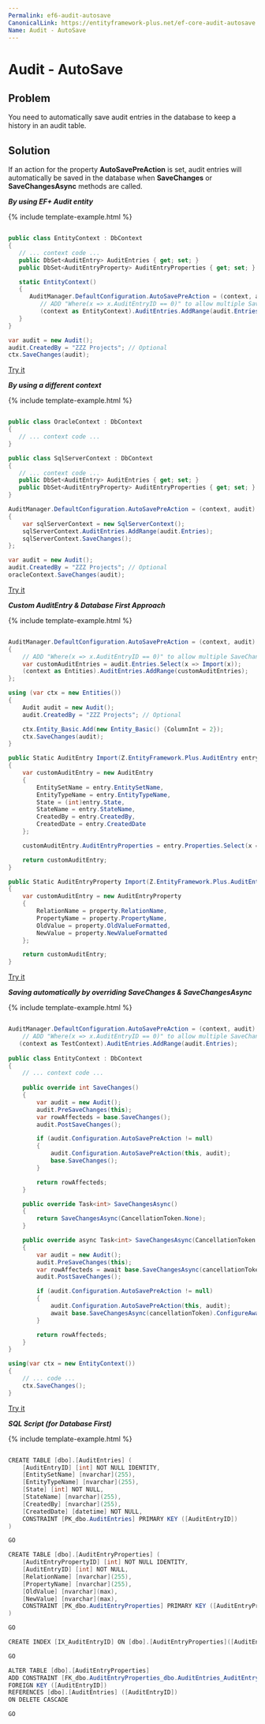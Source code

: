 ```yaml
---
Permalink: ef6-audit-autosave
CanonicalLink: https://entityframework-plus.net/ef-core-audit-autosave
Name: Audit - AutoSave
---
```


# Audit - AutoSave

## Problem

You need to automatically save audit entries in the database to keep a history in an audit table.

## Solution

If an action for the property **AutoSavePreAction** is set, audit entries will automatically be saved in the database when **SaveChanges** or **SaveChangesAsync** methods are called.

***By using EF+ Audit entity***

{% include template-example.html %} 
```csharp

public class EntityContext : DbContext
{
   // ... context code ...
   public DbSet<AuditEntry> AuditEntries { get; set; }
   public DbSet<AuditEntryProperty> AuditEntryProperties { get; set; }

   static EntityContext()
   {
      AuditManager.DefaultConfiguration.AutoSavePreAction = (context, audit) =>
         // ADD "Where(x => x.AuditEntryID == 0)" to allow multiple SaveChanges with same Audit
         (context as EntityContext).AuditEntries.AddRange(audit.Entries);
   }
}

var audit = new Audit();
audit.CreatedBy = "ZZZ Projects"; // Optional
ctx.SaveChanges(audit);

```
[Try it](https://dotnetfiddle.net/BfkqWm)

***By using a different context***

{% include template-example.html %} 
```csharp

public class OracleContext : DbContext
{
   // ... context code ...
}

public class SqlServerContext : DbContext
{
   // ... context code ...
   public DbSet<AuditEntry> AuditEntries { get; set; }
   public DbSet<AuditEntryProperty> AuditEntryProperties { get; set; }
}

AuditManager.DefaultConfiguration.AutoSavePreAction = (context, audit) =>
{
	var sqlServerContext = new SqlServerContext();
	sqlServerContext.AuditEntries.AddRange(audit.Entries);
	sqlServerContext.SaveChanges();
};

var audit = new Audit();
audit.CreatedBy = "ZZZ Projects"; // Optional
oracleContext.SaveChanges(audit);

```
[Try it](https://dotnetfiddle.net/wTwh77)

***Custom AuditEntry & Database First Approach***

{% include template-example.html %} 
```csharp

AuditManager.DefaultConfiguration.AutoSavePreAction = (context, audit) =>
{
    // ADD "Where(x => x.AuditEntryID == 0)" to allow multiple SaveChanges with same Audit
	var customAuditEntries = audit.Entries.Select(x => Import(x));
	(context as Entities).AuditEntries.AddRange(customAuditEntries);
};

using (var ctx = new Entities())
{
    Audit audit = new Audit();
    audit.CreatedBy = "ZZZ Projects"; // Optional

    ctx.Entity_Basic.Add(new Entity_Basic() {ColumnInt = 2});
    ctx.SaveChanges(audit);
}

public Static AuditEntry Import(Z.EntityFramework.Plus.AuditEntry entry)
{
    var customAuditEntry = new AuditEntry
    {
        EntitySetName = entry.EntitySetName,
        EntityTypeName = entry.EntityTypeName,
        State = (int)entry.State,
        StateName = entry.StateName,
        CreatedBy = entry.CreatedBy,
        CreatedDate = entry.CreatedDate
    };

    customAuditEntry.AuditEntryProperties = entry.Properties.Select(x => Import(x)).ToList();

    return customAuditEntry;
}

public Static AuditEntryProperty Import(Z.EntityFramework.Plus.AuditEntryProperty property)
{
    var customAuditEntry = new AuditEntryProperty
    {
        RelationName = property.RelationName,
        PropertyName = property.PropertyName,
        OldValue = property.OldValueFormatted,
        NewValue = property.NewValueFormatted
    };

    return customAuditEntry;
}

```
[Try it](https://dotnetfiddle.net/9XjCSM)

***Saving automatically by overriding SaveChanges & SaveChangesAsync***

{% include template-example.html %} 
```csharp

AuditManager.DefaultConfiguration.AutoSavePreAction = (context, audit) =>
    // ADD "Where(x => x.AuditEntryID == 0)" to allow multiple SaveChanges with same Audit
   (context as TestContext).AuditEntries.AddRange(audit.Entries);
	
public class EntityContext : DbContext
{
	// ... context code ...
	
	public override int SaveChanges()
	{
		var audit = new Audit();
		audit.PreSaveChanges(this);
		var rowAffecteds = base.SaveChanges();
		audit.PostSaveChanges();

		if (audit.Configuration.AutoSavePreAction != null)
		{
			audit.Configuration.AutoSavePreAction(this, audit);
			base.SaveChanges();
		}

		return rowAffecteds;
	}

	public override Task<int> SaveChangesAsync()
	{
		return SaveChangesAsync(CancellationToken.None);
	}

	public override async Task<int> SaveChangesAsync(CancellationToken cancellationToken)
	{
		var audit = new Audit();
		audit.PreSaveChanges(this);
		var rowAffecteds = await base.SaveChangesAsync(cancellationToken).ConfigureAwait(false);
		audit.PostSaveChanges();

		if (audit.Configuration.AutoSavePreAction != null)
		{
			audit.Configuration.AutoSavePreAction(this, audit);
			await base.SaveChangesAsync(cancellationToken).ConfigureAwait(false);
		}

		return rowAffecteds;
	}
}

using(var ctx = new EntityContext())
{
	// ... code ...
	ctx.SaveChanges();
}

```
[Try it](https://dotnetfiddle.net/TFf8aj)

***SQL Script (for Database First)***

{% include template-example.html %} 
```csharp

CREATE TABLE [dbo].[AuditEntries] (
    [AuditEntryID] [int] NOT NULL IDENTITY,
    [EntitySetName] [nvarchar](255),
    [EntityTypeName] [nvarchar](255),
    [State] [int] NOT NULL,
    [StateName] [nvarchar](255),
    [CreatedBy] [nvarchar](255),
    [CreatedDate] [datetime] NOT NULL,
    CONSTRAINT [PK_dbo.AuditEntries] PRIMARY KEY ([AuditEntryID])
)

GO

CREATE TABLE [dbo].[AuditEntryProperties] (
    [AuditEntryPropertyID] [int] NOT NULL IDENTITY,
    [AuditEntryID] [int] NOT NULL,
    [RelationName] [nvarchar](255),
    [PropertyName] [nvarchar](255),
    [OldValue] [nvarchar](max),
    [NewValue] [nvarchar](max),
    CONSTRAINT [PK_dbo.AuditEntryProperties] PRIMARY KEY ([AuditEntryPropertyID])
)

GO

CREATE INDEX [IX_AuditEntryID] ON [dbo].[AuditEntryProperties]([AuditEntryID])

GO

ALTER TABLE [dbo].[AuditEntryProperties] 
ADD CONSTRAINT [FK_dbo.AuditEntryProperties_dbo.AuditEntries_AuditEntryID] 
FOREIGN KEY ([AuditEntryID])
REFERENCES [dbo].[AuditEntries] ([AuditEntryID])
ON DELETE CASCADE

GO

```
